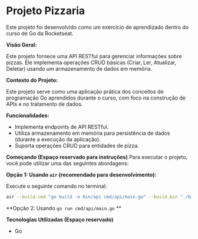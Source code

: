 # Projeto Pizzaria

Este projeto foi desenvolvido como um exercício de aprendizado dentro do curso de Go da Rocketseat.

**Visão Geral:**

Este projeto fornece uma API RESTful para gerenciar informações sobre pizzas. Ele implementa operações CRUD básicas (Criar, Ler, Atualizar, Deletar) usando um armazenamento de dados em memória.

**Contexto do Projeto:**

Este projeto serve como uma aplicação prática dos conceitos de programação Go aprendidos durante o curso, com foco na construção de APIs e no tratamento de dados.

**Funcionalidades:**

* Implementa endpoints de API RESTful.
* Utiliza armazenamento em memória para persistência de dados (durante a execução da aplicação).
* Suporta operações CRUD para entidades de pizza.

**Começando (Espaço reservado para instruções)**
Para executar o projeto, você pode utilizar uma das seguintes abordagens:

**Opção 1: Usando `air` (recomendado para desenvolvimento):**

Execute o seguinte comando no terminal:

```bash
air --build.cmd "go build -o bin/api cmd/api/main.go" --build.bin "./bin/api"
```
**Opção 2: Usando `go run cmd/api/main.go` **

**Tecnologias Utilizadas (Espaço reservado)**

* Go
